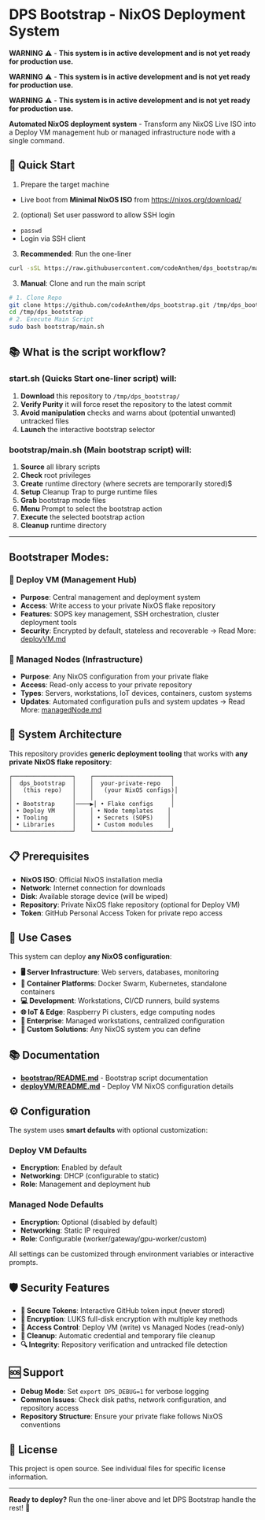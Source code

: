 # DPS Bootstrap - NixOS Deployment System

**WARNING** ⚠️  - __This system is in active development and is not yet ready for production use.__

**WARNING** ⚠️  - __This system is in active development and is not yet ready for production use.__

**WARNING** ⚠️  - __This system is in active development and is not yet ready for production use.__


**Automated NixOS deployment system** - Transform any NixOS Live ISO into a Deploy VM management hub or managed infrastructure node with a single command.

## 🚀 Quick Start

1. Prepare the target machine
- Live boot from **Minimal NixOS ISO** from https://nixos.org/download/

2. (optional) Set user password to allow SSH login
- `passwd`
- Login via SSH client

3. **Recommended**: Run the one-liner
```bash
curl -sSL https://raw.githubusercontent.com/codeAnthem/dps_bootstrap/main/start.sh | bash
```

3. **Manual**: Clone and run the main script
```bash
# 1. Clone Repo
git clone https://github.com/codeAnthem/dps_bootstrap.git /tmp/dps_bootstrap
cd /tmp/dps_bootstrap
# 2. Execute Main Script
sudo bash bootstrap/main.sh
```

## 📚 What is the script workflow?

### start.sh (Quicks Start one-liner script) will:
1. **Download** this repository to `/tmp/dps_bootstrap/`
2. **Verify Purity** it will force reset the repository to the latest commit
3. **Avoid manipulation** checks and warns about (potential unwanted) untracked files
4. **Launch** the interactive bootstrap selector 

### bootstrap/main.sh (Main bootstrap script) will:
1. **Source** all library scripts
2. **Check** root privileges
3. **Create** runtime directory (where secrets are temporarily stored)$
4. **Setup** Cleanup Trap  to purge runtime files
5. **Grab** bootstrap mode files
6. **Menu** Prompt to select the bootstrap action
7. **Execute** the selected bootstrap action
8. **Cleanup** runtime directory

___

## Bootstraper Modes:

### 🎯 Deploy VM (Management Hub)
- **Purpose**: Central management and deployment system
- **Access**: Write access to your private NixOS flake repository
- **Features**: SOPS key management, SSH orchestration, cluster deployment tools
- **Security**: Encrypted by default, stateless and recoverable
-> Read More: [deployVM.md](bootstrap/README_deployVM.md)

### 🔧 Managed Nodes (Infrastructure)
- **Purpose**: Any NixOS configuration from your private flake
- **Access**: Read-only access to your private repository
- **Types**: Servers, workstations, IoT devices, containers, custom systems
- **Updates**: Automated configuration pulls and system updates
-> Read More: [managedNode.md](bootstrap/README_managedNode.md)


## 🎨 System Architecture

This repository provides **generic deployment tooling** that works with **any private NixOS flake repository**:

```
┌─────────────────┐    ┌──────────────────────┐
│  dps_bootstrap  │    │  your-private-repo   │
│   (this repo)   │    │   (your NixOS configs)│
│                 │    │                      │
│ • Bootstrap     │────▶│ • Flake configs     │
│ • Deploy VM     │    │ • Node templates    │
│ • Tooling       │    │ • Secrets (SOPS)    │
│ • Libraries     │    │ • Custom modules    │
└─────────────────┘    └──────────────────────┘
```

## 📋 Prerequisites

- **NixOS ISO**: Official NixOS installation media
- **Network**: Internet connection for downloads
- **Disk**: Available storage device (will be wiped)
- **Repository**: Private NixOS flake repository (optional for Deploy VM)
- **Token**: GitHub Personal Access Token for private repo access

## 🔧 Use Cases

This system can deploy **any NixOS configuration**:

- **🖥️ Server Infrastructure**: Web servers, databases, monitoring
- **🐳 Container Platforms**: Docker Swarm, Kubernetes, standalone containers
- **💻 Development**: Workstations, CI/CD runners, build systems
- **🌐 IoT & Edge**: Raspberry Pi clusters, edge computing nodes
- **🏢 Enterprise**: Managed workstations, centralized configuration
- **🎯 Custom Solutions**: Any NixOS system you can define

## 📚 Documentation

- **[bootstrap/README.md](bootstrap/README.md)** - Bootstrap script documentation
- **[deployVM/README.md](deployVM/README.md)** - Deploy VM NixOS configuration details

## ⚙️ Configuration

The system uses **smart defaults** with optional customization:

### Deploy VM Defaults
- **Encryption**: Enabled by default
- **Networking**: DHCP (configurable to static)
- **Role**: Management and deployment hub

### Managed Node Defaults  
- **Encryption**: Optional (disabled by default)
- **Networking**: Static IP required
- **Role**: Configurable (worker/gateway/gpu-worker/custom)

All settings can be customized through environment variables or interactive prompts.

## 🛡️ Security Features

- **🔐 Secure Tokens**: Interactive GitHub token input (never stored)
- **🔑 Encryption**: LUKS full-disk encryption with multiple key methods
- **🚫 Access Control**: Deploy VM (write) vs Managed Nodes (read-only)
- **🧹 Cleanup**: Automatic credential and temporary file cleanup
- **🔍 Integrity**: Repository verification and untracked file detection

## 🆘 Support

- **Debug Mode**: Set `export DPS_DEBUG=1` for verbose logging
- **Common Issues**: Check disk paths, network configuration, and repository access
- **Repository Structure**: Ensure your private flake follows NixOS conventions

## 📄 License

This project is open source. See individual files for specific license information.

---

**Ready to deploy?** Run the one-liner above and let DPS Bootstrap handle the rest! 🚀
